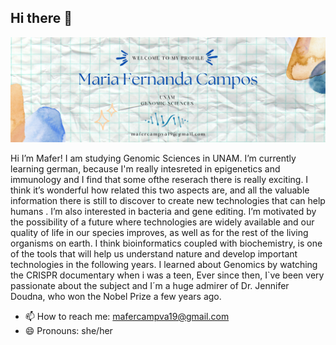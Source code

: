 ## Hi there 👋

![banner.jpg](./banner.jpg)

Hi I’m Mafer!
I am studying Genomic Sciences in UNAM. I’m currently learning german, because I'm really intesreted in epigenetics and immunology and I find that some ofthe reserach there is really exciting. I think it’s wonderful how related this two aspects are, and all the valuable information there is still to discover to create new technologies that can help humans . I’m also interested in bacteria and gene editing. I’m motivated by the possibility of a future  where technologies are widely available and our quality of life in our species improves, as well as for the rest of the living organisms on earth. I think bioinformatics coupled with biochemistry, is one of the tools that will help us understand nature and develop important technologies in the following years.
I learned about Genomics by watching the CRISPR documentary when i was a teen, Ever since then, I`ve been very passionate about the subject and I´m a huge admirer of Dr. Jennifer Doudna, who won the Nobel Prize a few years ago. 
- 📫 How to reach me: mafercampva19@gmail.com
- 😄 Pronouns: she/her


